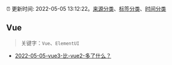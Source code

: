:alarm_clock: 更新时间: 2022-05-05 13:12:22。[来源分类](../README.md)、[标签分类](../TAGS.md)、[时间分类](../TIMELINE.md)

## Vue


> 关键字：`Vue`、`ElementUI`



- [2022-05-05-vue3-比-vue2-多了什么？](https://www.v2ex.com/t/851027) 